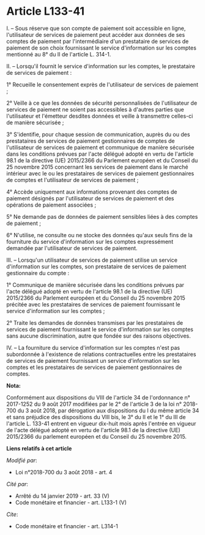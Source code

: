 # Article L133-41

I. – Sous réserve que son compte de paiement soit accessible en ligne, l'utilisateur de services de paiement peut accéder aux
données de ses comptes de paiement par l'intermédiaire d'un prestataire de services de paiement de son choix fournissant le
service d'information sur les comptes mentionné au 8° du II de l'article L. 314-1.

II. – Lorsqu'il fournit le service d'information sur les comptes, le prestataire de services de paiement :

1° Recueille le consentement exprès de l'utilisateur de services de paiement ;

2° Veille à ce que les données de sécurité personnalisées de l'utilisateur de services de paiement ne soient pas accessibles
à d'autres parties que l'utilisateur et l'émetteur desdites données et veille à transmettre celles-ci de manière sécurisée ;

3° S'identifie, pour chaque session de communication, auprès du ou des prestataires de services de paiement gestionnaires de
comptes de l'utilisateur de services de paiement et communique de manière sécurisée dans les conditions prévues par l'acte
délégué adopté en vertu de l'article 98.1 de la directive (UE) 2015/2366 du Parlement européen et du Conseil du 25 novembre
2015 concernant les services de paiement dans le marché intérieur avec le ou les prestataires de services de paiement
gestionnaires de comptes et l'utilisateur de services de paiement ;

4° Accède uniquement aux informations provenant des comptes de paiement désignés par l'utilisateur de services de paiement et
des opérations de paiement associées ;

5° Ne demande pas de données de paiement sensibles liées à des comptes de paiement ;

6° N'utilise, ne consulte ou ne stocke des données qu'aux seuls fins de la fourniture du service d'information sur les
comptes expressément demandée par l'utilisateur de services de paiement.

III. – Lorsqu'un utilisateur de services de paiement utilise un service d'information sur les comptes, son prestataire de
services de paiement gestionnaire du compte :

1° Communique de manière sécurisée dans les conditions prévues par l'acte délégué adopté en vertu de l'article 98.1 de la
directive (UE) 2015/2366 du Parlement européen et du Conseil du 25 novembre 2015 précitée avec les prestataires de services
de paiement fournissant le service d'information sur les comptes ;

2° Traite les demandes de données transmises par les prestataires de services de paiement fournissant le service
d'information sur les comptes sans aucune discrimination, autre que fondée sur des raisons objectives.

IV. – La fourniture du service d'information sur les comptes n'est pas subordonnée à l'existence de relations contractuelles
entre les prestataires de services de paiement fournissant un service d'information sur les comptes et les prestataires de
services de paiement gestionnaires de comptes.

**Nota:**

Conformément aux dispositions du VIII de l'article 34 de l'ordonnance n° 2017-1252 du 9 août 2017 modifiées par le 2° de
l'article 3 de la loi n° 2018-700 du 3 août 2018, par dérogation aux dispositions du I du même article 34 et sans préjudice
des dispositions du VIII bis, le 3° du II et le 1° du III de l'article L. 133-41 entrent en vigueur dix-huit mois après
l'entrée en vigueur de l'acte délégué adopté en vertu de l'article 98.1 de la directive (UE) 2015/2366 du parlement européen
et du Conseil du 25 novembre 2015.

**Liens relatifs à cet article**

_Modifié par_:

  - Loi n°2018-700 du 3 août 2018 - art. 4

_Cité par_:

  - Arrêté du 14 janvier 2019 - art. 33 (V)
  - Code monétaire et financier - art. L133-1 (V)

_Cite_:

  - Code monétaire et financier - art. L314-1
